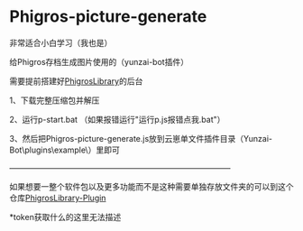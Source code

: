 # Phigros-picture-generate
非常适合小白学习（我也是）

给Phigros存档生成图片使用的（yunzai-bot插件）

需要提前搭建好[PhigrosLibrary](https://github.com/7aGiven/PhigrosLibrary)的后台

1、下载完整压缩包并解压

2、运行p-start.bat （如果报错运行"运行p.js报错点我.bat"）

3、然后把Phigros-picture-generate.js放到云崽单文件插件目录（Yunzai-Bot\plugins\example\）里即可

————————————————————————————

如果想要一整个软件包以及更多功能而不是这种需要单独存放文件夹的可以到这个仓库[PhigrosLibrary-Plugin](https://github.com/Walkersifolia/PhigrosLibrary-Plugin)

*token获取什么的这里无法描述
